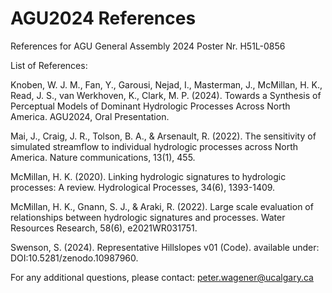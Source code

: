 # AGU2024 References
References for AGU General Assembly 2024 Poster Nr. H51L-0856

List of References:

Knoben, W. J. M., Fan, Y., Garousi, Nejad, I., Masterman, J., McMillan, H. K., Read, J. S., van Werkhoven, K., Clark, M. P. (2024). Towards a Synthesis of Perceptual Models of Dominant Hydrologic Processes Across North America. AGU2024, Oral Presentation.

Mai, J., Craig, J. R., Tolson, B. A., & Arsenault, R. (2022). The sensitivity of simulated streamflow to individual hydrologic processes across North America. Nature communications, 13(1), 455.

McMillan, H. K. (2020). Linking hydrologic signatures to hydrologic processes: A review. Hydrological Processes, 34(6), 1393-1409.

McMillan, H. K., Gnann, S. J., & Araki, R. (2022). Large scale evaluation of relationships between hydrologic signatures and processes. Water Resources Research, 58(6), e2021WR031751.

Swenson, S. (2024). Representative Hillslopes v01 (Code). available under: DOI:10.5281/zenodo.10987960.

For any additional questions, please contact: peter.wagener@ucalgary.ca

